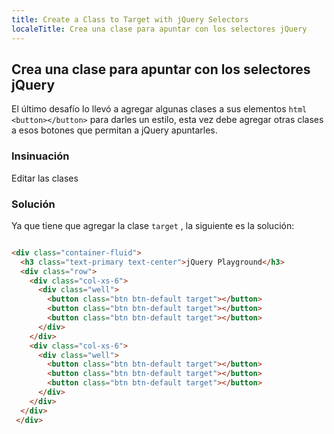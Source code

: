 ```yaml
---
title: Create a Class to Target with jQuery Selectors
localeTitle: Crea una clase para apuntar con los selectores jQuery
---
```

## Crea una clase para apuntar con los selectores jQuery

El último desafío lo llevó a agregar algunas clases a sus elementos `html <button></button>` para darles un estilo, esta vez debe agregar otras clases a esos botones que permitan a jQuery apuntarles.

### Insinuación

Editar las clases

### Solución

Ya que tiene que agregar la clase `target` , la siguiente es la solución:

```html

<div class="container-fluid"> 
  <h3 class="text-primary text-center">jQuery Playground</h3> 
  <div class="row"> 
    <div class="col-xs-6"> 
      <div class="well"> 
        <button class="btn btn-default target"></button> 
        <button class="btn btn-default target"></button> 
        <button class="btn btn-default target"></button> 
      </div> 
    </div> 
    <div class="col-xs-6"> 
      <div class="well"> 
        <button class="btn btn-default target"></button> 
        <button class="btn btn-default target"></button> 
        <button class="btn btn-default target"></button> 
      </div> 
    </div> 
  </div> 
 </div> 

```